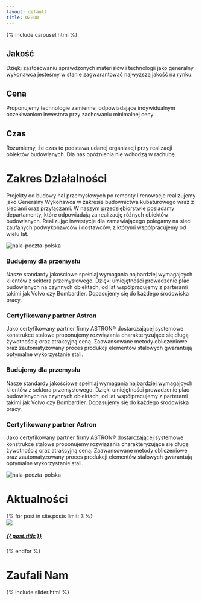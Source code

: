 ```yaml
---
layout: default
title: OZBUD
---
```


<div class="container-fluid no-padding">
  
  <!-- CAROUSEL -->
  {% include carousel.html %}

  <!-- CONTENTS -->
  <!-- FILARY -->
  <div class="container-fluid text-dark p-0">
    <div class="container pt-4 pb-4">
      <div class="row">
        <div class="col-md-4 col-12 grid-item p-3">
          <div class="row">
            <div class="col-xl-3 col-md-12 grid-item">
              <i class="fa fa-award fa-3x pb-4"></i>
            </div>
            <div class="col-xl-9 col-md-12 grid-item">
              <h2 class="text-uppercase">Jakość</h2>
              <p>Dzięki zastosowaniu sprawdzonych materiałów i technologii jako generalny wykonawca jesteśmy w stanie zagwarantować najwyższą jakość na rynku.</p>
            </div>
          </div>
        </div>
        <div class="col-md-4 col-12 grid-item p-3">
          <div class="row">
            <div class="col-xl-3 col-md-12 grid-item">
              <i class="far fa-money-bill-alt fa-3x pb-4"></i>
            </div>
            <div class="col-xl-9 col-md-12 grid-item">
              <h2 class="text-uppercase">Cena</h2>
              <p>Proponujemy technologie zamienne, odpowiadające indywidualnym oczekiwaniom inwestora przy zachowaniu minimalnej ceny.</p>
            </div>
          </div>
        </div>
        <div class="col-md-4 col-12 grid-item p-3">
          <div class="row">
            <div class="col-xl-3 col-md-12 grid-item">
              <i class="fa fa-stopwatch fa-3x pb-4"></i>
            </div>
            <div class="col-xl-9 col-md-12 grid-item">
              <h2 class="text-uppercase">Czas</h2>
              <p>Rozumiemy, że czas to podstawa udanej organizacji przy realizacji obiektów budowlanych. Dla nas opóźnienia nie wchodzą w rachubę.</p>
            </div>
          </div>
        </div>
      </div>
    </div>
  </div>
  <!-- ZAKRES DZIAŁALNOŚCI -->
  <div class="container-fluid div-contrast p-0">
    <div class="container text-white text-center pt-4 pb-4">
    <h1 class="text-uppercase">Zakres Działalności</h1>
    <p>Projekty od budowy hal przemysłowych po remonty i renowacje realizujemy jako Generalny Wykonawca w zakresie budownictwa kubaturowego wraz z sieciami oraz przyłączami. W naszym przedsiębiorstwie posiadamy departamenty, które odpowiadają za realizację różnych obiektów budowlanych. Realizując inwestycje dla zamawiającego polegamy na sieci zaufanych podwykonawców i dostawców, z którymi współpracujemy od wielu lat.</p>
    </div>
  </div>
  <div class="container-fluid text-dark">
    <div class="row">
      <div class="col-xl-8 col-md-6 no-padding">
        <picture>
          <source srcset="{{ site.baseurl }}/assets/img/1000x400/hala-poczta-polska.jpg" media="(min-width: 1500px)">
          <source srcset="{{ site.baseurl }}/assets/img/1000x600/hala-poczta-polska.jpg" media="(min-width: 1270px)">
          <source srcset="{{ site.baseurl }}/assets/img/1000x800/hala-poczta-polska.jpg" media="(min-width: 1010px)">
          <img class="img-fluid d-block w-100" src="{{ site.baseurl }}/assets/img/600x800/hala-poczta-polska.jpg" alt="hala-poczta-polska">
        </picture>
      </div>
      <div class="col-xl-4 col-md-6 text-center p-3">
        <h3>Budujemy dla przemysłu</h3>
        <p class="text-justify">Nasze standardy jakościowe spełniaj wymagania najbardziej wymagajcych klientów z sektora przemysłowego. Dzięki umiejętności prowadzenie plac budowlanych na czynnych obiektach, od lat współpracujemy z parterami takimi jak Volvo czy Bombardier. Dopasujemy się do każdego środowiska pracy.</p>
        <h3>Certyfikowany partner Astron</h3>
        <p class="text-justify mb-0">Jako certyfikowany partner firmy ASTRON® dostarczającej systemowe konstrukce stalowe proponujemy rozwiązania charakteryzujące się długą żywotnością oraz atrakcyjną ceną. Zaawansowane metody obliczeniowe oraz zautomatyzowany proces produkcji elementów stalowych gwarantują optymalne wykorzystanie stali.</p>
      </div>
      </div>
    </div>
  </div>
  <div class="container-fluid div-contrast text-white">
    <div class="row">
      <div class="col-xl-4 col-md-6 text-center p-3">
        <h3>Budujemy dla przemysłu</h3>
        <p class="text-justify">Nasze standardy jakościowe spełniaj wymagania najbardziej wymagajcych klientów z sektora przemysłowego. Dzięki umiejętności prowadzenie plac budowlanych na czynnych obiektach, od lat współpracujemy z parterami takimi jak Volvo czy Bombardier. Dopasujemy się do każdego środowiska pracy.</p>
        <h3>Certyfikowany partner Astron</h3>
        <p class="text-justify mb-0">Jako certyfikowany partner firmy ASTRON® dostarczającej systemowe konstrukce stalowe proponujemy rozwiązania charakteryzujące się długą żywotnością oraz atrakcyjną ceną. Zaawansowane metody obliczeniowe oraz zautomatyzowany proces produkcji elementów stalowych gwarantują optymalne wykorzystanie stali.</p>
      </div>
      <div class="col-xl-8 col-md-6 no-padding">
        <picture>
          <source srcset="{{ site.baseurl }}/assets/img/1000x400/hala-poczta-polska.jpg" media="(min-width: 1500px)">
          <source srcset="{{ site.baseurl }}/assets/img/1000x600/hala-poczta-polska.jpg" media="(min-width: 1270px)">
          <source srcset="{{ site.baseurl }}/assets/img/1000x800/hala-poczta-polska.jpg" media="(min-width: 1010px)">
          <img class="img-fluid d-block w-100" src="{{ site.baseurl }}/assets/img/600x800/hala-poczta-polska.jpg" alt="hala-poczta-polska">
        </picture>
      </div>
    </div>
  </div>
  <div class="container-fluid div-contrast text-white p-0">
    <div class="container text-center text-uppercase">
      <h1 class="pt-4">Aktualności</h1>
      <div class="row">
        {% for post in site.posts limit: 3 %}
          <div class="col-md-4 col-12 grid-item p-3">
            <div class="grd-dark">
              <a href="{{ site.baseurl }}{{ post.url }}">
                <picture>
                  <source srcset="{{ site.baseurl }}/assets/img/800x600{{ post.feat-img }}" media="(min-width: 1400px)">
                  <source srcset="{{ site.baseurl }}/assets/img/600x600{{ post.feat-img }}" media="(min-width: 768px)">
                  <img class="img-fluid w-100 rounded-top" src="{{ site.baseurl }}/assets/img/800x600{{ post.feat-img }}" style="object-fit: cover;">
                </picture>
                <h5 class="capitalize text-white pt-3 pb-4 pl-3 pr-3">{{ post.title }}</h5>
              </a>
            </div>
          </div>
        {% endfor %}
      </div>
    </div>
  </div>
  <div class="container text-dark text-center text-uppercase mt-4">
    <h1>Zaufali Nam</h1>
  </div>
  <!-- SLIDER -->
  {% include slider.html %}
